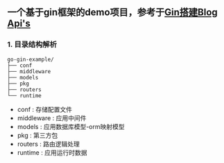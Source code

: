 ##  一个基于gin框架的demo项目，参考于[Gin搭建Blog Api's](https://eddycjy.com/posts/go/gin/2018-02-11-api-01/)

### 1. 目录结构解析

```shell
go-gin-example/
├── conf
├── middleware
├── models
├── pkg
├── routers
└── runtime
```

- conf : 存储配置文件
- middleware : 应用中间件
- models : 应用数据库模型-orm映射模型
- pkg : 第三方包
- routers : 路由逻辑处理
- runtime : 应用运行时数据